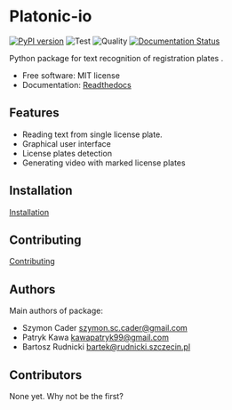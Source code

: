 # Platonic-io

[![PyPI version](https://badge.fury.io/py/platonic-io.svg)](https://badge.fury.io/py/platonic-io)
![Test](https://github.com/nekeal/platonic-io/workflows/Test/badge.svg?branch=PLC-1_setup_project&event=push)
![Quality](https://github.com/nekeal/platonic-io/workflows/Quality/badge.svg?branch=PLC-1_setup_project)
[![Documentation Status](https://readthedocs.org/projects/platonic-io/badge/?version=stable)](https://platonic-io.readthedocs.io/en/latest/?badge=stable)

Python package for text recognition of registration plates .

-   Free software: MIT license
-   Documentation: [Readthedocs](https://platonic-io.readthedocs.io/en/stable/)

## Features

- Reading text from single license plate.
- Graphical user interface
- License plates detection
- Generating video with marked license plates

## Installation
[Installation](docs/installation.md)

## Contributing
[Contributing](CONTRIBUTING.md)

## Authors

Main authors of package:
* Szymon Cader <szymon.sc.cader@gmail.com>
* Patryk Kawa <kawapatryk99@gmail.com>
* Bartosz Rudnicki <bartek@rudnicki.szczecin.pl>

## Contributors
None yet. Why not be the first?
